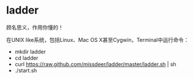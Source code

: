 ladder
======

顾名思义，作用你懂的！

在UNIX like系统，包括Linux、Mac OS X甚至Cygwin，Terminal中运行命令：

* mkdir ladder
* cd ladder
* curl https://raw.github.com/missdeer/ladder/master/ladder.sh | sh
* ./start.sh
